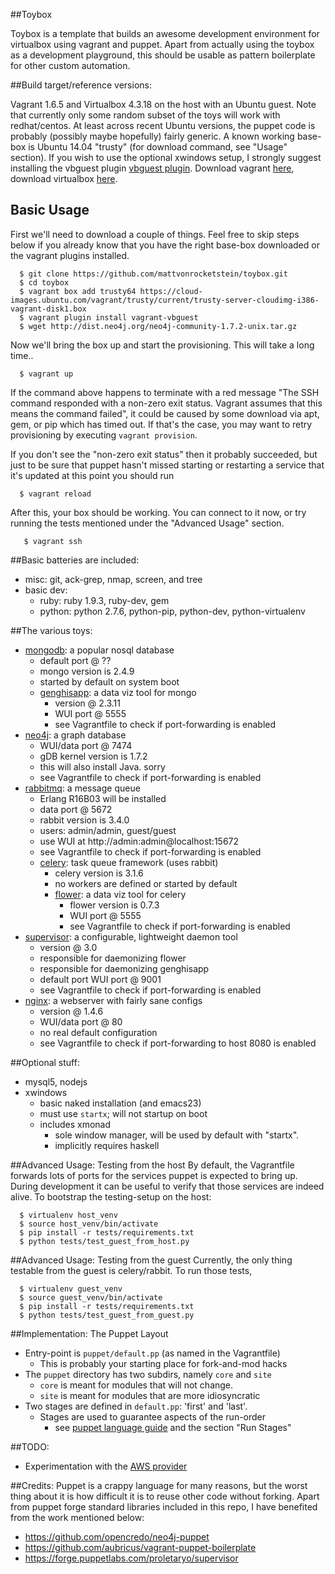 ##Toybox

Toybox is a template that builds an awesome development environment for virtualbox using vagrant and puppet.  Apart from actually using the toybox as a development playground, this should be usable as pattern boilerplate for other custom automation.

##Build target/reference versions:

Vagrant 1.6.5 and Virtualbox 4.3.18 on the host with an Ubuntu guest.  Note that currently only some random subset of the toys will work with redhat/centos.  At least across recent Ubuntu versions, the puppet code is probably (possibly maybe hopefully) fairly generic.  A known working base-box is Ubuntu 14.04 "trusty" (for download command, see "Usage" section).  If you wish to use the optional xwindows setup, I strongly suggest installing the vbguest plugin [vbguest plugin](https://github.com/dotless-de/vagrant-vbguest).  Download vagrant [here](http://www.vagrantup.com/downloads.html), download virtualbox [here](https://www.virtualbox.org/wiki/Downloads).

## Basic Usage

First we'll need to download a couple of things.  Feel free to skip steps below if you already know that you have the right base-box downloaded or the vagrant plugins installed.

```shell
  $ git clone https://github.com/mattvonrocketstein/toybox.git
  $ cd toybox
  $ vagrant box add trusty64 https://cloud-images.ubuntu.com/vagrant/trusty/current/trusty-server-cloudimg-i386-vagrant-disk1.box
  $ vagrant plugin install vagrant-vbguest
  $ wget http://dist.neo4j.org/neo4j-community-1.7.2-unix.tar.gz
```

Now we'll bring the box up and start the provisioning.  This will take a long time..

```shell
  $ vagrant up 
```

If the command above happens to terminate with a red message "The SSH command responded with a non-zero exit status.  Vagrant assumes that this means the command failed", it could be caused by some download via apt, gem, or pip which has timed out.  If that's the case, you may want to retry provisioning by executing  `vagrant provision`.

If you don't see the "non-zero exit status" then it probably succeeded, but just to be sure that puppet hasn't missed starting or restarting a service that it's updated at this point you should run

```shell
  $ vagrant reload
```

After this, your box should be working.  You can connect to it now, or try running the tests mentioned under the "Advanced Usage" section.

```shell
   $ vagrant ssh
```

##Basic batteries are included:
* misc: git, ack-grep, nmap, screen, and tree
* basic dev:
    * ruby: ruby 1.9.3, ruby-dev, gem
    * python: python 2.7.6, python-pip, python-dev, python-virtualenv

##The various toys:
* [mongodb](www.mongodb.org): a popular nosql database
    * default port @ ??
    * mongo version is 2.4.9
    * started by default on system boot
    * [genghisapp](http://genghisapp.com): a data viz tool for mongo
        * version @ 2.3.11
        * WUI port @ 5555
        * see Vagrantfile to check if port-forwarding is enabled
* [neo4j](http://www.neo4j.com): a graph database
    * WUI/data port @ 7474
    * gDB kernel version is 1.7.2
    * this will also install Java.  sorry
    * see Vagrantfile to check if port-forwarding is enabled
* [rabbitmq](https://www.rabbitmq.com): a message queue
    * Erlang R16B03 will be installed
    * data port @ 5672
    * rabbit version is 3.4.0
    * users: admin/admin, guest/guest
    * use WUI at http://admin:admin@localhost:15672
    * see Vagrantfile to check if port-forwarding is enabled
    * [celery](http://celery.readthedocs.org): task queue framework (uses rabbit)
        * celery version is 3.1.6
        * no workers are defined or started by default
        * [flower](http://flower.readthedocs.org/en/latest/): a data viz tool for celery
            * flower version is 0.7.3
            * WUI port @ 5555
            * see Vagrantfile to check if port-forwarding is enabled
* [supervisor](http://supervisord.org): a configurable, lightweight daemon tool
    * version @ 3.0
    * responsible for daemonizing flower
    * responsible for daemonizing genghisapp
    * default port WUI port @ 9001
    * see Vagrantfile to check if port-forwarding is enabled
* [nginx](http://nginx.org/en/docs/): a webserver with fairly sane configs
    * version @ 1.4.6
    * WUI/data port @ 80
    * no real default configuration
    * see Vagrantfile to check if port-forwarding to host 8080 is enabled

##Optional stuff:
* mysql5, nodejs
* xwindows
    * basic naked installation (and emacs23)
    * must use `startx`; will not startup on boot
    * includes xmonad
        * sole window manager, will be used by default with "startx".
        * implicitly requires haskell

##Advanced Usage: Testing from the host
By default, the Vagrantfile forwards lots of ports for the services puppet
is expected to bring up.  During development it can be useful to verify that
those services are indeed alive.  To bootstrap the testing-setup on the host:

```shell
  $ virtualenv host_venv
  $ source host_venv/bin/activate
  $ pip install -r tests/requirements.txt
  $ python tests/test_guest_from_host.py
```

##Advanced Usage: Testing from the guest
Currently, the only thing testable from the guest is celery/rabbit.  To run
those tests,

```shell
  $ virtualenv guest_venv
  $ source guest_venv/bin/activate
  $ pip install -r tests/requirements.txt
  $ python tests/test_guest_from_guest.py
```

##Implementation: The Puppet Layout
* Entry-point is `puppet/default.pp` (as named in the Vagrantfile)
    * This is probably your starting place for fork-and-mod hacks
* The `puppet` directory has two subdirs, namely `core` and `site`
    * `core` is meant for modules that will not change.
    * `site` is meant for modules that are more idiosyncratic
* Two stages are defined in `default.pp`: 'first' and 'last'.
    * Stages are used to guarantee aspects of the run-order
        * see [puppet language guide](http://docs.puppetlabs.com/guides/language_guide.html) and the section "Run Stages"

##TODO:
* Experimentation with the [AWS provider](https://github.com/mitchellh/vagrant-aws)

##Credits:
Puppet is a crappy language for many reasons, but the worst thing about it is how difficult it is to reuse other code without forking.  Apart from puppet forge standard libraries included in this repo, I have benefited from the work mentioned below:

* https://github.com/opencredo/neo4j-puppet
* https://github.com/aubricus/vagrant-puppet-boilerplate
* https://forge.puppetlabs.com/proletaryo/supervisor
